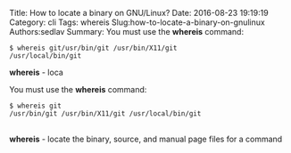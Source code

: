 Title: How to locate a binary on GNU/Linux?
Date: 2016-08-23 19:19:19
Category: cli
Tags: whereis
Slug:how-to-locate-a-binary-on-gnulinux
Authors:sedlav
Summary: You must use the **whereis** command:<pre><code>$ whereis git/usr/bin/git /usr/bin/X11/git /usr/local/bin/git</code></pre><p>**whereis** - loca

You must use the **whereis** command:
<pre>
<code>$ whereis git
/usr/bin/git /usr/bin/X11/git /usr/local/bin/git
</code>
</pre>
<p>

**whereis** - locate the binary, source, and manual page files for a command</p>

